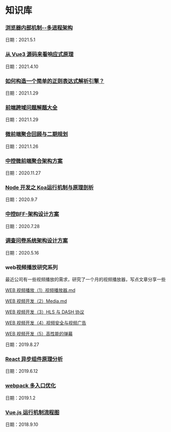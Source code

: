 # 知识库

### [浏览器内部机制--多进程架构](https://github.com/Panda-Hope/knowledge/blob/master/%E6%B5%8F%E8%A7%88%E5%99%A8%E5%86%85%E9%83%A8%E6%9C%BA%E5%88%B6--%E5%A4%9A%E8%BF%9B%E7%A8%8B%E6%9E%B6%E6%9E%84.md)
日期：2021.5.1

### [从 Vue3 源码来看响应式原理](https://github.com/Panda-Hope/knowledge/blob/master/%E4%BB%8E%20Vue3%20%E6%BA%90%E7%A0%81%E6%9D%A5%E7%9C%8B%E5%93%8D%E5%BA%94%E5%BC%8F%E5%8E%9F%E7%90%86.md)
日期：2021.4.10

### [如何构造一个简单的正则表达式解析引擎？](https://github.com/Panda-Hope/knowledge/blob/master/%E5%A6%82%E4%BD%95%E6%9E%84%E9%80%A0%E4%B8%80%E4%B8%AA%E6%AD%A3%E5%88%99%E8%A1%A8%E8%BE%BE%E5%BC%8F%E8%A7%A3%E6%9E%90%E5%BC%95%E6%93%8E%EF%BC%9F.md)
日期：2021.1.29

### [前端跨域问题解题大全](https://github.com/Panda-Hope/knowledge/blob/master/%E5%89%8D%E7%AB%AF%E8%B7%A8%E5%9F%9F%E9%97%AE%E9%A2%98%E8%A7%A3%E9%A2%98%E5%A4%A7%E5%85%A8.md)
日期：2021.1.29

### [微前端聚合回顾与二期规划](https://github.com/Panda-Hope/knowledge/blob/master/%E5%BE%AE%E5%89%8D%E7%AB%AF%E8%81%9A%E5%90%88%E5%9B%9E%E9%A1%BE%E4%B8%8E%E4%BA%8C%E6%9C%9F%E8%A7%84%E5%88%92.key)
日期：2021.1.26

### [中控微前端聚合架构方案](https://github.com/Panda-Hope/knowledge/blob/master/%E4%B8%AD%E6%8E%A7%E5%BE%AE%E5%89%8D%E7%AB%AF%E8%81%9A%E5%90%88%E6%9E%B6%E6%9E%84%E6%96%B9%E6%A1%88.md)
日期：2020.11.27

### [Node 开发之 Koa运行机制与原理剖析](https://github.com/Panda-Hope/knowledge/blob/master/Node%20%E5%BC%80%E5%8F%91%E4%B9%8B%20Koa%E8%BF%90%E8%A1%8C%E6%9C%BA%E5%88%B6%E4%B8%8E%E5%8E%9F%E7%90%86%E5%89%96%E6%9E%90.md)
日期：2020.9.7

### [中控BFF-架构设计方案](https://github.com/Panda-Hope/knowledge/blob/master/%E4%B8%AD%E6%8E%A7BFF%E6%9E%B6%E6%9E%84%E8%AE%BE%E8%AE%A1%E6%96%B9%E6%A1%88.md)
日期：2020.7.28

### [调查问卷系统架构设计方案](https://github.com/Panda-Hope/knowledge/blob/master/%E8%B0%83%E6%9F%A5%E9%97%AE%E5%8D%B7%E7%B3%BB%E7%BB%9F%E6%9E%B6%E6%9E%84%E8%AE%BE%E8%AE%A1%E6%96%B9%E6%A1%88.md)
日期：2020.5.16

### web视频播放研究系列
最近公司有一些视频播放的需求，研究了一个月的视频播放器，写点文章分享一些


[WEB 视频播放（1）视频播放器.md](https://github.com/Panda-Hope/knowledge/blob/master/WEB%20%E8%A7%86%E9%A2%91%E6%92%AD%E6%94%BE%EF%BC%881%EF%BC%89%E8%A7%86%E9%A2%91%E6%92%AD%E6%94%BE%E5%99%A8.md)


[WEB 视频开发（2）Media.md](https://github.com/Panda-Hope/knowledge/blob/master/WEB%20%E8%A7%86%E9%A2%91%E5%BC%80%E5%8F%91%EF%BC%882%EF%BC%89Media.md)


[WEB 视频开发（3）HLS 与 DASH 协议](https://github.com/Panda-Hope/knowledge/blob/master/WEB%20%E8%A7%86%E9%A2%91%E5%BC%80%E5%8F%91%EF%BC%883%EF%BC%89HLS%20%E4%B8%8E%20DASH%20%E5%8D%8F%E8%AE%AE.md)


[WEB 视频开发（4）视频安全与视频广告](https://github.com/Panda-Hope/knowledge/blob/master/WEB%20%E8%A7%86%E9%A2%91%E5%BC%80%E5%8F%91%EF%BC%884%EF%BC%89%E8%A7%86%E9%A2%91%E5%AE%89%E5%85%A8%E4%B8%8E%E8%A7%86%E9%A2%91%E5%B9%BF%E5%91%8A%20.md)


[WEB 视频开发（5）高性能的弹幕](https://github.com/Panda-Hope/knowledge/blob/master/WEB%20%E8%A7%86%E9%A2%91%E5%BC%80%E5%8F%91%EF%BC%885%EF%BC%89%E9%AB%98%E6%80%A7%E8%83%BD%E7%9A%84%E5%BC%B9%E5%B9%95%20.md)


日期：2019.8.27

### [React 异步组件原理分析](https://github.com/Panda-Hope/knowledge/blob/master/React%20%E5%BC%82%E6%AD%A5%E7%BB%84%E4%BB%B6%E5%8E%9F%E7%90%86%E5%88%86%E6%9E%90%20.md)
日期：2019.6.12

### [webpack 多入口优化](https://github.com/Panda-Hope/knowledge/blob/master/webpack%20%E5%A4%9A%E5%85%A5%E5%8F%A3%E4%BC%98%E5%8C%96.md)
日期：2019.1.2

### [Vue.js 运行机制流程图](https://github.com/Panda-Hope/flow-graphic)
日期：2018.9.10
